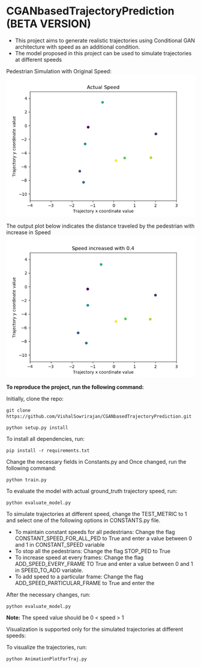 # **CGANbasedTrajectoryPrediction**  (BETA VERSION)

* This project aims to generate realistic trajectories using Conditional GAN architecture with speed as an additional condition.
* The model proposed in this project can be used to simulate trajectories at different speeds

Pedestrian Simulation with Original Speed:
![OriginalSpeedPlot](https://github.com/VishalSowrirajan/CGANbasedTrajectoryPrediction/blob/master/Plots/Actual%20Speed.gif)

The output plot below indicates the distance traveled by the pedestrian with increase in Speed
![IncreasedSpeedPlot](https://github.com/VishalSowrirajan/CGANbasedTrajectoryPrediction/blob/master/Plots/Speed%200.4.gif)

**To reproduce the project, run the following command:**

Initially, clone the repo:
````
git clone https://github.com/VishalSowrirajan/CGANbasedTrajectoryPrediction.git
````

````
python setup.py install
````

To install all dependencies, run:
````
pip install -r requirements.txt
````

Change the necessary fields in Constants.py and Once changed, run the following command:
````
python train.py
````

To evaluate the model with actual ground_truth trajectory speed, run:
````
python evaluate_model.py
````

To simulate trajectories at different speed, change the TEST_METRIC to 1 and select one of the following options in CONSTANTS.py file.
- To maintain constant speeds for all pedestrians: Change the flag CONSTANT_SPEED_FOR_ALL_PED to True and enter a value between 0 and 1 in CONSTANT_SPEED variable
- To stop all the pedestrians: Change the flag STOP_PED to True
- To increase speed at every frames: Change the flag ADD_SPEED_EVERY_FRAME TO True and enter a value between 0 and 1 in SPEED_TO_ADD variable.
- To add speed to a particular frame: Change the flag ADD_SPEED_PARTICULAR_FRAME to True and enter the

After the necessary changes, run:
````
python evaluate_model.py
````
**Note:** The speed value should be 0 < speed > 1

Visualization is supported only for the simulated trajectories at different speeds:

To visualize the trajectories, run:
````
python AnimationPlotForTraj.py
````